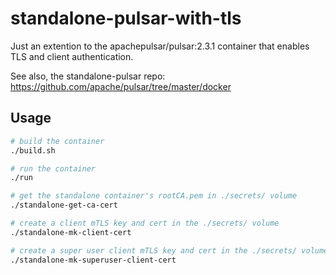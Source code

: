 # standalone-pulsar-with-tls
Just an extention to the apachepulsar/pulsar:2.3.1 container that enables TLS and client authentication.

See also, the standalone-pulsar repo: https://github.com/apache/pulsar/tree/master/docker

## Usage
```bash
# build the container
./build.sh
```
```bash
# run the container
./run
```
```bash
# get the standalone container's rootCA.pem in ./secrets/ volume
./standalone-get-ca-cert
```
```bash
# create a client mTLS key and cert in the ./secrets/ volume
./standalone-mk-client-cert
```

```bash
# create a super user client mTLS key and cert in the ./secrets/ volume
./standalone-mk-superuser-client-cert
```

